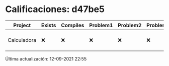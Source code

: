 # Calificaciones: d47be5
|Project|Exists|Compiles|Problem1|Problem2|Problem3|Extra|CommitHash|CommitDate|CheckDate|Comments|DueDate|Grade|
|-|-|-|-|-|-|-|-|-|-|-|-|-|
|Calculadora|❌|❌|❌|❌|❌|❌|NA|NA|12-09-2021 22:55:19|No se encontró el archivo en PracticasComputacionI/Calculadora/Calculadora.cpp|17-09-2021 21:00:00|5.0|

Última actualización: 12-09-2021 22:55